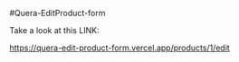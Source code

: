 #Quera-EditProduct-form

Take a look at this LINK:

https://quera-edit-product-form.vercel.app/products/1/edit
